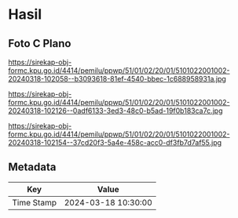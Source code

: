 # Hasil

## Foto C Plano

https://sirekap-obj-formc.kpu.go.id/4414/pemilu/ppwp/51/01/02/20/01/5101022001002-20240318-102058--b3093618-81ef-4540-bbec-1c688958931a.jpg

https://sirekap-obj-formc.kpu.go.id/4414/pemilu/ppwp/51/01/02/20/01/5101022001002-20240318-102126--0adf6133-3ed3-48c0-b5ad-19f0b183ca7c.jpg

https://sirekap-obj-formc.kpu.go.id/4414/pemilu/ppwp/51/01/02/20/01/5101022001002-20240318-102154--37cd20f3-5a4e-458c-acc0-df3fb7d7af55.jpg


## Metadata

| Key        | Value               |
| ---------- | ------------------- |
| Time Stamp | 2024-03-18 10:30:00 |



